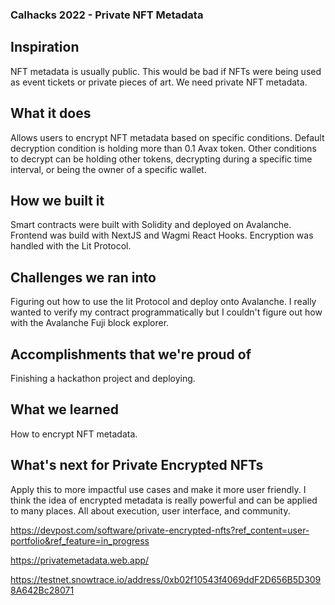 ### Calhacks 2022 - Private NFT Metadata
## Inspiration
NFT metadata is usually public. This would be bad if NFTs were being used as event tickets or private pieces of art. We need private NFT metadata.

## What it does
Allows users to encrypt NFT metadata based on specific conditions. Default decryption condition is holding more than 0.1 Avax token. Other conditions to decrypt can be holding other tokens, decrypting during a specific time interval, or being the owner of a specific wallet.

## How we built it
Smart contracts were built with Solidity and deployed on Avalanche. Frontend was build with NextJS and Wagmi React Hooks. Encryption was handled with the Lit Protocol.

## Challenges we ran into
Figuring out how to use the lit Protocol and deploy onto Avalanche. I really wanted to verify my contract programmatically but I couldn't figure out how with the Avalanche Fuji block explorer.

## Accomplishments that we're proud of
Finishing a hackathon project and deploying.

## What we learned
How to encrypt NFT metadata. 

## What's next for Private Encrypted NFTs
Apply this to more impactful use cases and make it more user friendly. I think the idea of encrypted metadata is really powerful and can be applied to many places. All about execution, user interface, and community. 

https://devpost.com/software/private-encrypted-nfts?ref_content=user-portfolio&ref_feature=in_progress

https://privatemetadata.web.app/ 

https://testnet.snowtrace.io/address/0xb02f10543f4069ddF2D656B5D3098A642Bc28071
